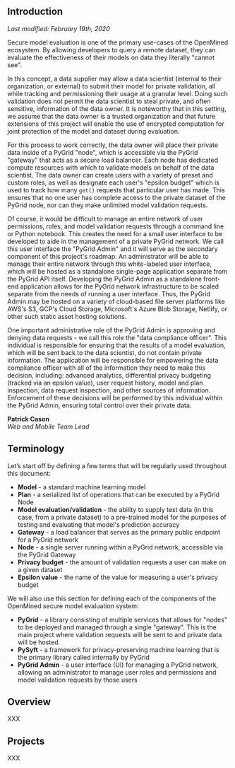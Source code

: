 ## Introduction

_Last modified: February 19th, 2020_

Secure model evaluation is one of the primary use-cases of the OpenMined ecosystem. By allowing developers to query a remote dataset, they can evaluate the effectiveness of their models on data they literally "cannot see".

In this concept, a data supplier may allow a data scientist (internal to their organization, or external) to submit their model for private validation, all while tracking and permissioning their usage at a granular level. Doing such validation does not permit the data scientist to steal private, and often sensitive, information of the data owner. It is noteworthy that in this setting, we assume that the data owner is a trusted organization and that future extensions of this project will enable the use of encrypted computation for joint protection of the model and dataset during evaluation.

For this process to work correctly, the data owner will place their private data inside of a PyGrid "node", which is accessible via the PyGrid "gateway" that acts as a secure load balancer. Each node has dedicated compute resources with which to validate models on behalf of the data scientist. The data owner can create users with a variety of preset and custom roles, as well as designate each user's "epsilon budget" which is used to track how many `get()` requests that particular user has made. This ensures that no one user has complete access to the private dataset of the PyGrid node, nor can they make unlimited model validation requests.

Of course, it would be difficult to manage an entire network of user permissions, roles, and model validation requests through a command line or Python notebook. This creates the need for a small user interface to be developed to aide in the management of a private PyGrid network. We call this user interface the "PyGrid Admin" and it will serve as the secondary component of this project's roadmap. An administrator will be able to manage their entire network through this white-labeled user interface, which will be hosted as a standalone single-page application separate from the PyGrid API itself. Developing the PyGrid Admin as a standalone front-end application allows for the PyGrid network infrastructure to be scaled separate from the needs of running a user interface. Thus, the PyGrid Admin may be hosted on a variety of cloud-based file server platforms like AWS's S3, GCP's Cloud Storage, Microsoft's Azure Blob Storage, Netlify, or other such static asset hosting solutions.

One important administrative role of the PyGrid Admin is approving and denying data requests - we call this role the "data compliance officer". This individual is responsible for ensuring that the results of a model evaluation, which will be sent back to the data scientist, do not contain private information. The application will be responsible for empowering the data compliance officer with all of the information they need to make this decision, including: advanced analytics, differential privacy budgeting (tracked via an epsilon value), user request history, model and plan inspection, data request inspection, and other sources of information. Enforcement of these decisions will be performed by this individual within the PyGrid Admin, ensuring total control over their private data.

**Patrick Cason<br />**
_Web and Mobile Team Lead_

## Terminology

Let’s start off by defining a few terms that will be regularly used throughout this document:

- **Model** - a standard machine learning model
- **Plan** - a serialized list of operations that can be executed by a PyGrid Node
- **Model evaluation/validation** - the ability to supply test data (in this case, from a private dataset) to a pre-trained model for the purposes of testing and evaluating that model's prediction accuracy
- **Gateway** - a load balancer that serves as the primary public endpoint for a PyGrid network
- **Node** - a single server running within a PyGrid network, accessible via the PyGrid Gateway
- **Privacy budget** - the amount of validation requests a user can make on a given dataset
- **Epsilon value** - the name of the value for measuring a user's privacy budget

We will also use this section for defining each of the components of the OpenMined secure model evaluation system:

- **PyGrid** - a library consisting of multiple services that allows for "nodes" to be deployed and managed through a single "gateway". This is the main project where validation requests will be sent to and private data will be hosted.
- **PySyft** - a framework for privacy-preserving machine learning that is the primary library called internally by PyGrid
- **PyGrid Admin** - a user interface (UI) for managing a PyGrid network, allowing an administrator to manage user roles and permissions and model validation requests by those users

## Overview

XXX

## Projects

XXX
